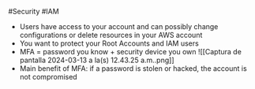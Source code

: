 #Security #IAM 

- Users have access to your account and can possibly change configurations or delete resources in your AWS account
- You want to protect your Root Accounts and IAM users
- MFA = password you know + security device you own
![[Captura de pantalla 2024-03-13 a la(s) 12.43.25 a.m..png]]
- Main benefit of MFA: if a password is stolen or hacked, the account is not compromised